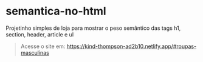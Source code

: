 # semantica-no-html
Projetinho simples de loja  para mostrar o peso semântico das tags h1, section, header, article e ul
  
  >Acesse o site em: https://kind-thompson-ad2b10.netlify.app/#roupas-masculinas
